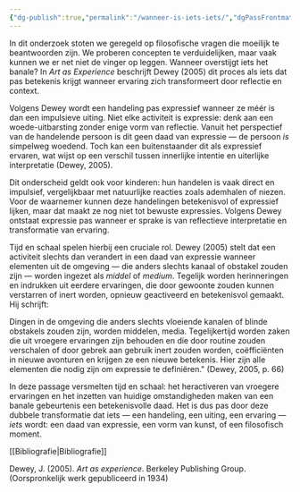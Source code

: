```yaml
---
{"dg-publish":true,"permalink":"/wanneer-is-iets-iets/","dgPassFrontmatter":true}
---
```




In dit onderzoek stoten we geregeld op filosofische vragen die moeilijk te beantwoorden zijn. We proberen concepten te verduidelijken, maar vaak kunnen we er net niet de vinger op leggen. Wanneer overstijgt iets het banale? In _Art as Experience_ beschrijft Dewey (2005) dit proces als iets dat pas betekenis krijgt wanneer ervaring zich transformeert door reflectie en context.

Volgens Dewey wordt een handeling pas expressief wanneer ze méér is dan een impulsieve uiting. Niet elke activiteit is expressie: denk aan een woede-uitbarsting zonder enige vorm van reflectie. Vanuit het perspectief van de handelende persoon is dit geen daad van expressie — de persoon _is_ simpelweg woedend. Toch kan een buitenstaander dit als expressief ervaren, wat wijst op een verschil tussen innerlijke intentie en uiterlijke interpretatie (Dewey, 2005).

Dit onderscheid geldt ook voor kinderen: hun handelen is vaak direct en impulsief, vergelijkbaar met natuurlijke reacties zoals ademhalen of niezen. Voor de waarnemer kunnen deze handelingen betekenisvol of expressief lijken, maar dat maakt ze nog niet tot bewuste expressies. Volgens Dewey ontstaat expressie pas wanneer er sprake is van reflectieve interpretatie en transformatie van ervaring.

Tijd en schaal spelen hierbij een cruciale rol. Dewey (2005) stelt dat een activiteit slechts dan verandert in een daad van expressie wanneer elementen uit de omgeving — die anders slechts kanaal of obstakel zouden zijn — worden ingezet als _middel_ of _medium_. Tegelijk worden herinneringen en indrukken uit eerdere ervaringen, die door gewoonte zouden kunnen verstarren of inert worden, opnieuw geactiveerd en betekenisvol gemaakt. Hij schrijft:

Dingen in de omgeving die anders slechts vloeiende kanalen of blinde obstakels zouden zijn, worden middelen, media. Tegelijkertijd worden zaken die uit vroegere ervaringen zijn behouden en die door routine zouden verschalen of door gebrek aan gebruik inert zouden worden, coëfficiënten in nieuwe avonturen en krijgen ze een nieuwe betekenis. Hier zijn alle elementen die nodig zijn om expressie te definiëren."  (Dewey, 2005, p. 66)

In deze passage versmelten tijd en schaal: het heractiveren van vroegere ervaringen en het inzetten van huidige omstandigheden maken van een banale gebeurtenis een betekenisvolle daad. Het is dus pas door deze dubbele transformatie dat iets — een handeling, een uiting, een ervaring — _iets_ wordt: een daad van expressie, een vorm van kunst, of een filosofisch moment.

[[Bibliografie\|Bibliografie]]

Dewey, J. (2005). _Art as experience_. Berkeley Publishing Group. (Oorspronkelijk werk gepubliceerd in 1934)